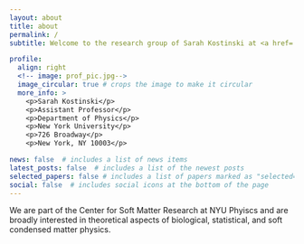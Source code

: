 ```yaml
---
layout: about
title: about
permalink: /
subtitle: Welcome to the research group of Sarah Kostinski at <a href='https://as.nyu.edu/faculty/sarah-kostinski.html'>New York University</a>

profile:
  align: right
  <!-- image: prof_pic.jpg-->
  image_circular: true # crops the image to make it circular
  more_info: > 
    <p>Sarah Kostinski</p>
    <p>Assistant Professor</p>
    <p>Department of Physics</p>
    <p>New York University</p>
    <p>726 Broadway</p> 
    <p>New York, NY 10003</p> 

news: false  # includes a list of news items
latest_posts: false  # includes a list of the newest posts
selected_papers: false # includes a list of papers marked as "selected={true}"
social: false  # includes social icons at the bottom of the page
---
```

<p> We are part of the Center for Soft Matter Research at NYU Phyiscs and are broadly interested in theoretical aspects of biological, statistical, and soft condensed matter physics. </p>

<!-- Write your biography here. Tell the world about yourself. Link to your favorite [subreddit](http://reddit.com). You can put a picture in, too. The code is already in, just name your picture `prof_pic.jpg` and put it in the `img/` folder. -->

<!-- Put your address / P.O. box / other info right below your picture. You can also disable any of these elements by editing `profile` property of the YAML header of your `_pages/about.md`. Edit `_bibliography/papers.bib` and Jekyll will render your [publications page](/al-folio/publications/) automatically. -->

<!-- Link to your social media connections, too. This theme is set up to use [Font Awesome icons](https://fontawesome.com/) and [Academicons](https://jpswalsh.github.io/academicons/), like the ones below. Add your Facebook, Twitter, LinkedIn, Google Scholar, or just disable all of them. -->
